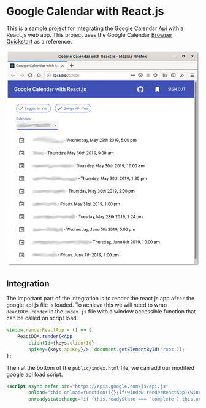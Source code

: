 # Google Calendar with React.js

This is a sample project for integrating the Google Calendar Api with 
a React.js web app. This project uses the Google Calendar 
[Browser Quickstart](https://developers.google.com/calendar/quickstart/js) as
a reference. 

![Screen Shot 2](./docs/screenshot-2.png)

## Integration

The important part of the integration is to render the react js app `after`
the google api js file is loaded. To achieve this we will need to wrap
`ReactDOM.render` in the `index.js` file with a window accessible function that can be called
on script load.

```jsx harmony
window.renderReactApp = () => {
    ReactDOM.render(<App
        clientId={keys.clientId}
        apiKey={keys.apiKey}/>, document.getElementById('root'));
};
``` 
 
Then at the bottom of the `public/index.html` file, we can add our modified
google api load script. 

```html
<script async defer src="https://apis.google.com/js/api.js"
        onload="this.onload=function(){};if(window.renderReactApp){window.renderReactApp();}"
        onreadystatechange="if (this.readyState === 'complete') this.onload()">
```

